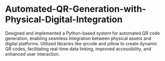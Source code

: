 # Automated-QR-Generation-with-Physical-Digital-Integration
Designed and implemented a Python-based system for automated QR code generation, enabling seamless integration between physical assets and digital platforms. Utilized libraries like qrcode and pillow to create dynamic QR codes, facilitating real-time data linking, improved accessibility, and enhanced user interaction.
